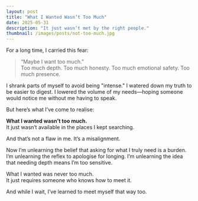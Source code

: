 ```yaml
---
layout: post
title: "What I Wanted Wasn’t Too Much"
date: 2025-05-31
description: "It just wasn’t met by the right people."
thumbnail: /images/posts/not-too-much.jpg
---
```


For a long time, I carried this fear:  
> “Maybe I want too much.”  
Too much depth. Too much honesty. Too much emotional safety. Too much presence.

I shrank parts of myself to avoid being "intense." I watered down my truth to be easier to digest. I lowered the volume of my needs—hoping someone would notice me without me having to speak.

But here’s what I’ve come to realise:

**What I wanted wasn’t too much.**  
It just wasn’t available in the places I kept searching.

And that’s not a flaw in me. It’s a misalignment.

Now I’m unlearning the belief that asking for what I truly need is a burden. I’m unlearning the reflex to apologise for longing. I’m unlearning the idea that needing depth means I’m too sensitive.

What I wanted was never too much.  
It just requires someone who knows how to meet it.

And while I wait, I’ve learned to meet myself that way too.
